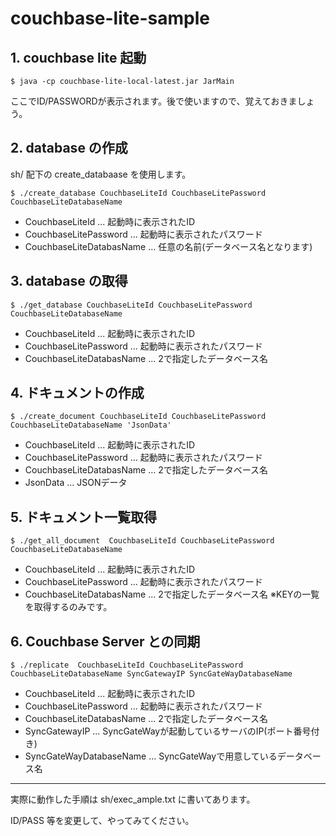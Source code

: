 # couchbase-lite-sample

## 1. couchbase lite 起動
```
$ java -cp couchbase-lite-local-latest.jar JarMain
```
ここでID/PASSWORDが表示されます。後で使いますので、覚えておきましょう。

## 2. database の作成
sh/ 配下の create_databaase を使用します。
```
$ ./create_database CouchbaseLiteId CouchbaseLitePassword CouchbaseLiteDatabaseName
```
* CouchbaseLiteId ... 起動時に表示されたID
* CouchbaseLitePassword ... 起動時に表示されたパスワード
* CouchbaseLiteDatabasName ... 任意の名前(データベース名となります)

## 3. database の取得
```
$ ./get_database CouchbaseLiteId CouchbaseLitePassword CouchbaseLiteDatabaseName
```
* CouchbaseLiteId ... 起動時に表示されたID
* CouchbaseLitePassword ... 起動時に表示されたパスワード
* CouchbaseLiteDatabasName ... 2で指定したデータベース名

## 4. ドキュメントの作成
```
$ ./create_document CouchbaseLiteId CouchbaseLitePassword CouchbaseLiteDatabaseName 'JsonData'
```
* CouchbaseLiteId ... 起動時に表示されたID
* CouchbaseLitePassword ... 起動時に表示されたパスワード
* CouchbaseLiteDatabasName ... 2で指定したデータベース名
* JsonData ... JSONデータ

## 5. ドキュメント一覧取得
```
$ ./get_all_document  CouchbaseLiteId CouchbaseLitePassword CouchbaseLiteDatabaseName
```
* CouchbaseLiteId ... 起動時に表示されたID
* CouchbaseLitePassword ... 起動時に表示されたパスワード
* CouchbaseLiteDatabasName ... 2で指定したデータベース名
※KEYの一覧を取得するのみです。

## 6. Couchbase Server との同期
```
$ ./replicate  CouchbaseLiteId CouchbaseLitePassword CouchbaseLiteDatabaseName SyncGatewayIP SyncGateWayDatabaseName
```
* CouchbaseLiteId ... 起動時に表示されたID
* CouchbaseLitePassword ... 起動時に表示されたパスワード
* CouchbaseLiteDatabasName ... 2で指定したデータベース名
* SyncGatewayIP ... SyncGateWayが起動しているサーバのIP(ポート番号付き)
* SyncGateWayDatabaseName ... SyncGateWayで用意しているデータベース名

--------

実際に動作した手順は sh/exec_ample.txt に書いてあります。

ID/PASS 等を変更して、やってみてください。

